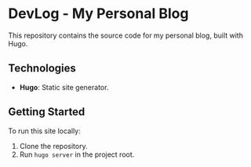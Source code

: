 # DevLog - My Personal Blog

This repository contains the source code for my personal blog, built with Hugo.

## Technologies

*   **Hugo**: Static site generator.

## Getting Started

To run this site locally:

1.  Clone the repository.
2.  Run `hugo server` in the project root.
